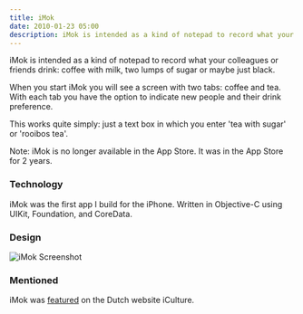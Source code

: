 ```yaml
---
title: iMok
date: 2010-01-23 05:00
description: iMok is intended as a kind of notepad to record what your colleagues or friends drink: coffee with milk, two lumps of sugar or maybe just black.
---
```


iMok is intended as a kind of notepad to record what your colleagues or friends drink: coffee with milk, two lumps of sugar or maybe just black. 

When you start iMok you will see a screen with two tabs: coffee and tea. With each tab you have the option to indicate new people and their drink preference. 

This works quite simply: just a text box in which you enter 'tea with sugar' or 'rooibos tea'.


Note: iMok is no longer available in the App Store. It was in the App Store for 2 years.


### Technology
iMok was the first app I build for the iPhone. Written in Objective-C using UIKit, Foundation, and CoreData.


### Design

![iMok Screenshot](../../assets/images/projects/imok/imok-screenshot.png "iMok Screenshot")


### Mentioned

iMok was [featured](https://www.iculture.nl/apps/imok-op-de-iphone-koffie-halen-voor-collegas/) on the Dutch website iCulture.

